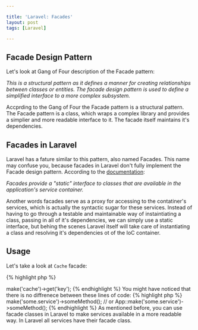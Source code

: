 ```yaml
---

title: 'Laravel: Facades'
layout: post
tags: [Laravel]

---
```


## Facade Design Pattern

Let's look at Gang of Four description of the Facade pattern: 

*This is a structural pattern as it defines a manner for creating relationships between 
classes or entities. The facade design pattern is used to define a simplified interface to a more complex subsystem.*


Accprding to the Gang of Four the Facade pattern is a structural pattern. The Facade pattern is a class, 
which wraps a complex library and provides a simplier and more readable interface to it. The facade itself maintains it's 
dependencies.

## Facades in Laravel

Laravel has a fature similar to this pattern, also named Facades. This name may confuse you, because facades in
Laravel don't fully implement the Facade design pattern. According to the <a href="https://laravel.com/docs/master/facades" target="_blank">documentation</a>:

*Facades provide a "static" interface to classes that are available in the application's service container.*

Another words facades serve as a proxy for accessing to the contatiner's services, which is actually the syntactic sugar for these services. Instead of having to
go through a testable and maintainable way of instaintiating a class, passing in all of it's dependencies, we can simply use a static interface, but behing
the scenes Laravel itself will take care of instantiating a class and resolving it's dependencies ot of the IoC container.

## Usage

Let's take a look at `Cache` facade:

{% highlight php %}
<?php

$val = Cache::get('key');
{% endhighlight %}

You can achieve the same results with the code below:

{% highlight php %}
<?php

$val = app()->make('cache')->get('key');
{% endhighlight %}

You might have noticed that there is no diffrenece between these lines of code:
{% highlight php %}
<?php

SomeService::someMethod();
// and
app()->make('some.service')->someMethod();
// or
App::make('some.service')->someMethod();
{% endhighlight %}

As mentioned before, you can use facade classes in Laravel to make services available in a more readable way. In Laravel all services have their facade class.
